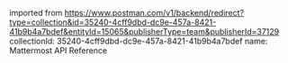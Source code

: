 imported from https://www.postman.com/v1/backend/redirect?type=collection&id=35240-4cff9dbd-dc9e-457a-8421-41b9b4a7bdef&entityId=15065&publisherType=team&publisherId=37129
collectionId: 35240-4cff9dbd-dc9e-457a-8421-41b9b4a7bdef
name: Mattermost API Reference